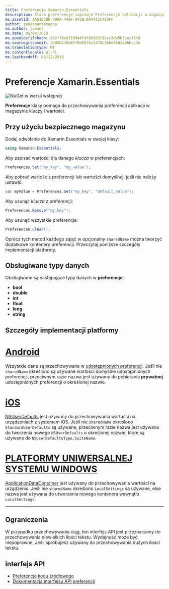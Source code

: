 ```yaml
---
title: Preferencje Xamarin.Essentials
description: Klasa preferencje zapisuje Preferencje aplikacji w magazynie kluczy i wartości.
ms.assetid: AA81BCBD-79BA-448F-942B-BA4415CA50FF
author: jamesmontemagno
ms.author: jamont
ms.date: 05/04/2018
ms.openlocfilehash: 882ff8e0f10948f4f88303f8bcc3d45b3cecf5fd
ms.sourcegitcommit: 3e05b135b6ff0d607bc2378c1b6e66d2eebbcc3e
ms.translationtype: MT
ms.contentlocale: pl-PL
ms.lasthandoff: 05/12/2018
---
```

# <a name="xamarinessentials-preferences"></a>Preferencje Xamarin.Essentials

![NuGet w wersji wstępnej](~/media/shared/pre-release.png)

**Preferencje** klasy pomaga do przechowywania preferencji aplikacji w magazynie kluczy i wartości.

## <a name="using-secure-storage"></a>Przy użyciu bezpiecznego magazynu

Dodaj odwołanie do Xamarin.Essentials w swojej klasy:

```csharp
using Xamarin.Essentials;
```

Aby zapisać wartości dla danego _klucza_ w preferencjach:

```csharp
Preferences.Set("my_key", "my_value");
```

Aby pobrać wartość z preferencji lub wartości domyślnej, jeśli nie należy ustawić:

```csharp
var myValue = Preferences.Get("my_key", "default_value");
```

Aby usunąć _klucza_ z preferencji:

```csharp
Preferences.Remove("my_key");
```

Aby usunąć wszystkie preferencje:

```csharp
Preferences.Clear();
```

Oprócz tych metod każdego zająć w opcjonalny `sharedName` można tworzyć dodatkowe kontenery preferencji. Przeczytaj poniższe szczegóły implementacji platformy.

## <a name="supported-data-types"></a>Obsługiwane typy danych

Obsługiwane są następujące typy danych w **preferencje**:

- **bool**
- **double**
- **int**
- **float**
- **long**
- **string**

## <a name="platform-implementation-specifics"></a>Szczegóły implementacji platformy

# <a name="androidtabandroid"></a>[Android](#tab/android)

Wszystkie dane są przechowywane w [udostępnionych preferencji](https://developer.android.com/training/data-storage/shared-preferences.html). Jeśli nie `sharedName` określono są używane wartości domyślne udostępnionych preferencji, przeciwnym razie nazwa jest używany do pobierania **prywatnej** udostępnionych preferencji o określonej nazwie.

# <a name="iostabios"></a>[iOS](#tab/ios)

[NSUserDefaults](https://docs.microsoft.com/en-us/xamarin/ios/app-fundamentals/user-defaults) jest używany do przechowywania wartości na urządzeniach z systemem iOS. Jeśli nie `sharedName` określono `StandardUserDefaults` są używane, przeciwnym razie nazwa jest używana do tworzenia nowego `NSUserDefaults` o określonej nazwie, które są używane do `NSUserDefaultsType.SuiteName`.

# <a name="uwptabuwp"></a>[PLATFORMY UNIWERSALNEJ SYSTEMU WINDOWS](#tab/uwp)

[ApplicationDataContainer](https://docs.microsoft.com/en-us/uwp/api/windows.storage.applicationdatacontainer) jest używany do przechowywania wartości na urządzeniu. Jeśli nie `sharedName` określono `LocalSettings` są używane, else nazwa jest używana do utworzenia nowego kontenera wewnątrz `LocalSettings`.

--------------

## <a name="limitations"></a>Ograniczenia

W przypadku przechowywania ciąg, ten interfejs API jest przeznaczony do przechowywania niewielkich ilości tekstu.  Wydajność może być niepoprawne, Jeśli spróbujesz używany do przechowywania dużych ilości tekstu.

## <a name="api"></a>interfejs API

- [Preferencje kodu źródłowego](https://github.com/xamarin/Essentials/tree/master/Xamarin.Essentials/Preferences)
- [Dokumentacja interfejsu API preferencji](xref:Xamarin.Essentials.Preferences)
